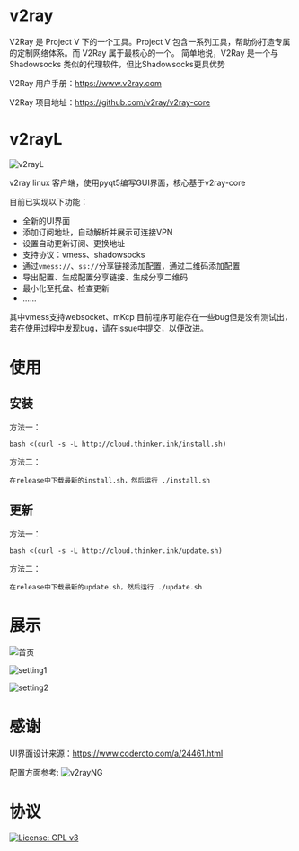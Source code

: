 # v2ray
V2Ray 是 Project V 下的一个工具。Project V 包含一系列工具，帮助你打造专属的定制网络体系。而 V2Ray 属于最核心的一个。 简单地说，V2Ray 是一个与 Shadowsocks 类似的代理软件，但比Shadowsocks更具优势

V2Ray 用户手册：https://www.v2ray.com

V2Ray 项目地址：https://github.com/v2ray/v2ray-core

# v2rayL

![v2rayL](http://cloud.thinker.ink/images/857633d396d9f89cc606c0666194f45f.png)

v2ray linux 客户端，使用pyqt5编写GUI界面，核心基于v2ray-core

目前已实现以下功能：

- 全新的UI界面
- 添加订阅地址，自动解析并展示可连接VPN
- 设置自动更新订阅、更换地址
- 支持协议：vmess、shadowsocks
- 通过`vmess://`、`ss://`分享链接添加配置，通过二维码添加配置
- 导出配置、生成配置分享链接、生成分享二维码
- 最小化至托盘、检查更新
- ......

其中vmess支持websocket、mKcp
目前程序可能存在一些bug但是没有测试出，若在使用过程中发现bug，请在issue中提交，以便改进。

# 使用

## 安装
方法一：
```
bash <(curl -s -L http://cloud.thinker.ink/install.sh)
```

方法二：
```
在release中下载最新的install.sh，然后运行 ./install.sh
```

## 更新
方法一：
```
bash <(curl -s -L http://cloud.thinker.ink/update.sh)
```

方法二：
```
在release中下载最新的update.sh，然后运行 ./update.sh
```

# 展示

![首页](http://cloud.thinker.ink/images/690c3ea3c5357273beeef2e6b0c573ee.png)

![setting1](http://cloud.thinker.ink/images/c7c0cafc297d6be5ea6bb7ebcd3a1375.png)

![setting2](http://cloud.thinker.ink/images/37239b8753e2344872477c518a9cd4c8.png)

# 感谢

UI界面设计来源：https://www.codercto.com/a/24461.html

配置方面参考: ![v2rayNG](https://github.com/2dust/v2rayNG)

# 协议

[![License: GPL v3](https://img.shields.io/badge/License-GPL%20v3-blue.svg)](https://www.gnu.org/licenses/gpl-3.0)


